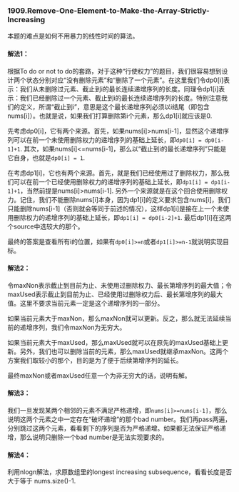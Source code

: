 ### 1909.Remove-One-Element-to-Make-the-Array-Strictly-Increasing

本题的难点是如何不用暴力的线性时间的算法。

#### 解法1：

根据To do or not to do的套路，对于这种“行使权力”的题目，我们很容易想到设计两个状态分别对应“没有删除元素”和“删除了一个元素”。在这里我们令dp0[i]表示：我们从未删除过元素、截止到i的最长连续递增序列的长度。同理令dp1[i]表示：我们已经删除过一个元素、截止到i的最长连续递增序列的长度。特别注意我们的定义，所谓“截止到i”，意思是这个最长递增序列必须以i结尾（即包含nums[i]）。也就是说，如果我们打算删除第i个元素，那么dp1[i]就应该是0.

先考虑dp0[i]，它有两个来源。首先，如果nums[i]>nums[i-1]，显然这个递增序列可以在前一个未使用删除权力的递增序列的基础上延长，即```dp0[i] = dp0[i-1]+1```. 其次，如果nums[i]<=nums[i-1]，那么以“截止到i的最长递增序列”只能是它自身，也就是```dp0[i] = 1```.

在考虑dp1[i]，它也有两个来源。首先，就是我们已经使用过了删除权力，那么我们可以在前一个已经使用删除权力的递增序列的基础上延长，即```dp1[i] = dp1[i-1]+1```，当然前提是nums[i]>nums[i-1]. 另外一个来源就是在这个回合使用删除权力。记住，我们不能删除nums[i]本身，因为dp1[i]的定义要求包含nums[i]，我们只能删除nums[i-1]（否则就会等同于前述的情况），这样dp1[i]是接在上一个未使用删除权力的递增序列的基础上延长，即```dp1[i] = dp0[i-2]+1```. 最后dp1[i]在这两个source中选较大的那个。

最终的答案是查看所有i的位置，如果有```dp0[i]>=n```或者```dp1[i]>=n-1```就说明实现目标。

#### 解法2：
令maxNon表示截止到目前为止、未使用过删除权力、最长第增序列的最大值；令maxUsed表示截止到目前为止、已经使用过删除权力后、最长第增序列的最大值。这里不要求当前元素一定是这个递增序列的一部分。

如果当前元素大于maxNon，那么maxNon就可以更新。反之，那么就无法延续当前的递增序列，我们令maxNon为无穷大。

如果当前元素大于maxUsed，那么maxUsed就可以在原先的maxUsed基础上更新。另外，我们也可以删除当前的元素，那么maxUsed就继承maxNon。这两个方案我们取较小的那个，目的是为了便于后续第增序列的延长。

最终maxNon或者maxUsed任意一个为非无穷大的话，说明有解。

#### 解法3：
我们一旦发现某两个相邻的元素不满足严格递增，即```nums[i]>=nums[i-1]```，那么说明这两个元素之中一定存在“破坏递增”的那个bad number。我们再pass两遍，分别跳过这两个元素，看看剩下的序列是否为严格递增。如果都无法保证严格递增，那么说明只删除一个bad number是无法实现要求的。

#### 解法4：
利用nlogn解法，求原数组里的longest increasing subsequence，看看长度是否大于等于 nums.size()-1.
